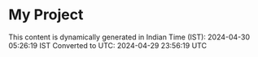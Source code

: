 # My Project

This content is dynamically generated in Indian Time (IST): 2024-04-30 05:26:19 IST
Converted to UTC: 2024-04-29 23:56:19 UTC
